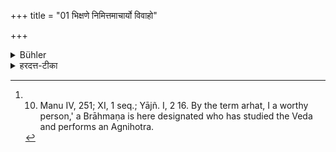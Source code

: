 +++
title = "01 भिक्षणे निमित्तमाचार्यो विवाहो"

+++

<details><summary>Bühler</summary>

1. The reasons for (which) begging (is permissible are), (the desire to collect the fee for) the teacher, (the celebration of) a wedding, (or of) a Śrauta-sacrifice, the desire to keep one's father and mother, and the (impending) interruption of ceremonies performed by a worthy man. [^1] 


[^1]:  10. Manu IV, 251; XI, 1 seq.; Yājñ. I, 2 16. By the term arhat, I a worthy person,' a Brāhmaṇa is here designated who has studied the Veda and performs an Agnihotra.
</details>

<details><summary>हरदत्त-टीका</summary>

## सूत्रम्
भिक्षणे निमित्तमाचार्यो विवाहो यज्ञो मातापित्रोर्बुभूर्षाऽर्हतश्च नियमविलोपः ॥१॥  
## टिप्पनी
भिक्षणं याचनम् । तत्राऽऽचार्यादयो निमित्तम् । बुभूर्षा भर्तुमिच्छा। अर्हतो विद्यादिमतोऽग्निहोत्रादिनियमे योग्यस्याऽर्थस्याऽभावेन लोपः ॥१॥
</details>
